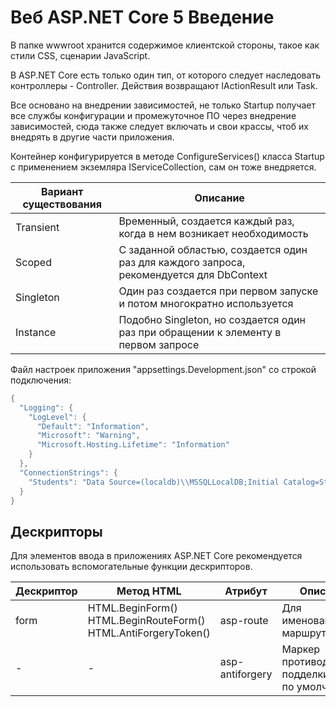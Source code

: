 # Веб ASP.NET Core 5 Введение

В папке wwwroot хранится содержимое клиентской стороны, такое как стили CSS, сценарии JavaScript. 

В ASP.NET Core есть только один тип, от которого следует наследовать контроллеры - Controller. Действия возвращают IActionResult или Task<IActionResult>.

Все основано на внедрении зависимостей, не только Startup получает все службы конфигурации и промежуточное ПО через внедрение зависимостей, сюда также следует включать и свои крассы, чтоб их внедрять в другие части приложения.

Контейнер конфигурируется в методе ConfigureServices() класса Startup с применением экземляра IServiceCollection, сам он тоже внедряется. 

Вариант существования    | Описание
-------------------------|-------------------------
Transient                | Временный, создается каждый раз, когда в нем возникает необходимость
Scoped                   | С заданной областью, создается один раз для каждого запроса, рекомендуется для DbContext
Singleton                | Один раз создается при первом запуске и потом многократно используется
Instance                 | Подобно Singleton, но создается один раз при обращении к элементу в первом запросе

Файл настроек приложения "appsettings.Development.json" со строкой подключения:
```csharp
{
  "Logging": {
    "LogLevel": {
      "Default": "Information",
      "Microsoft": "Warning",
      "Microsoft.Hosting.Lifetime": "Information"
    }
  },
  "ConnectionStrings": {
    "Students": "Data Source=(localdb)\\MSSQLLocalDB;Initial Catalog=StudentsDev.DB; Integrated security=True; MultipleActiveResultSets=True; App=EntityFramework;"
  }
}
```

## Дескрипторы

Для элементов ввода в приложениях ASP.NET Core рекомендуется использовать вспомогательные функции дескрипторов.

Дескриптор       | Метод HTML | Атрибут | Описание
-----------------|------------|---------|----------
form             | HTML.BeginForm() HTML.BeginRouteForm() HTML.AntiForgeryToken() | asp-route | Для именованных маршрутов
- |  - | asp-antiforgery | Маркер противодействия подделки (true по умолчанию)